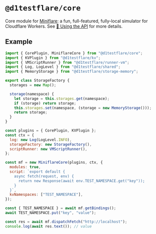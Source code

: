 # `@d1testflare/core`

Core module for [Miniflare](https://github.com/cloudflare/miniflare): a fun,
full-featured, fully-local simulator for Cloudflare Workers. See
[🧰 Using the API](https://miniflare.dev/get-started/api) for more details.

## Example

```js
import { CorePlugin, MiniflareCore } from "@d1testflare/core";
import { KVPlugin } from "@d1testflare/kv";
import { VMScriptRunner } from "@d1testflare/runner-vm";
import { Log, LogLevel } from "@d1testflare/shared";
import { MemoryStorage } from "@d1testflare/storage-memory";

export class StorageFactory {
  storages = new Map();

  storage(namespace) {
    let storage = this.storages.get(namespace);
    if (storage) return storage;
    this.storages.set(namespace, (storage = new MemoryStorage()));
    return storage;
  }
}

const plugins = { CorePlugin, KVPlugin };
const ctx = {
  log: new Log(LogLevel.INFO),
  storageFactory: new StorageFactory(),
  scriptRunner: new VMScriptRunner(),
};

const mf = new MiniflareCore(plugins, ctx, {
  modules: true,
  script: `export default {
    async fetch(request, env) {
      return new Response(await env.TEST_NAMESPACE.get("key"));
    }
  }`,
  kvNamespaces: ["TEST_NAMESPACE"],
});

const { TEST_NAMESPACE } = await mf.getBindings();
await TEST_NAMESPACE.put("key", "value");

const res = await mf.dispatchFetch("http://localhost");
console.log(await res.text()); // value
```
